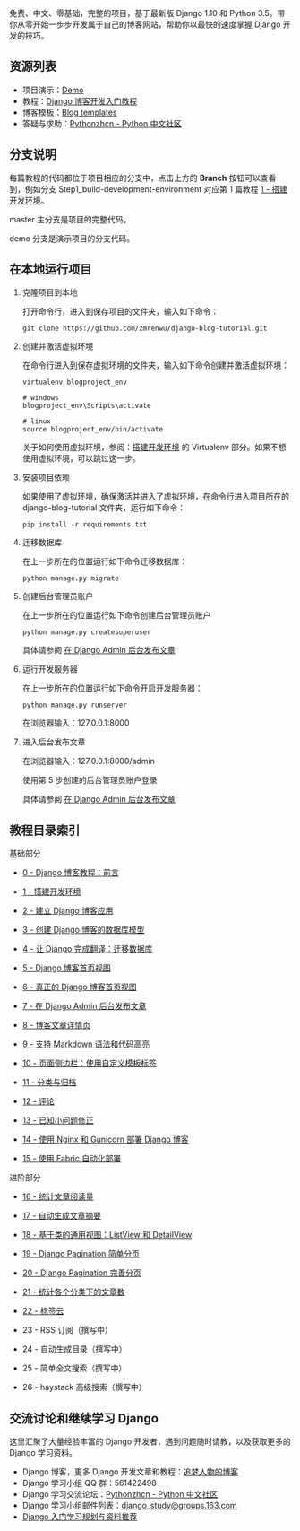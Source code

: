 免费、中文、零基础，完整的项目，基于最新版 Django 1.10 和 Python 3.5。带你从零开始一步步开发属于自己的博客网站，帮助你以最快的速度掌握 Django 开发的技巧。

## 资源列表

- 项目演示：[Demo](http://demo.zmrenwu.com/)
- 教程：[Django 博客开发入门教程](http://zmrenwu.com/category/django-blog-tutorial/)
- 博客模板：[Blog templates](https://github.com/zmrenwu/django-blog-tutorial-templates)
- 答疑与求助：[Pythonzhcn - Python 中文社区](http://www.pythonzh.cn/)

## 分支说明

每篇教程的代码都位于项目相应的分支中，点击上方的 **Branch** 按钮可以查看到，例如分支 Step1_build-development-environment 对应第 1 篇教程 [1 - 搭建开发环境](http://zmrenwu.com/post/3/)。

master 主分支是项目的完整代码。

demo 分支是演示项目的分支代码。

## 在本地运行项目

1. 克隆项目到本地

   打开命令行，进入到保存项目的文件夹，输入如下命令：

   ```
   git clone https://github.com/zmrenwu/django-blog-tutorial.git
   ```

2. 创建并激活虚拟环境

   在命令行进入到保存虚拟环境的文件夹，输入如下命令创建并激活虚拟环境：

   ```
   virtualenv blogproject_env

   # windows
   blogproject_env\Scripts\activate

   # linux
   source blogproject_env/bin/activate
   ```

   关于如何使用虚拟环境，参阅：[搭建开发环境](http://zmrenwu.com/post/3/) 的 Virtualenv 部分。如果不想使用虚拟环境，可以跳过这一步。

3. 安装项目依赖

   如果使用了虚拟环境，确保激活并进入了虚拟环境，在命令行进入项目所在的 django-blog-tutorial 文件夹，运行如下命令：

   ```
   pip install -r requirements.txt
   ```

4. 迁移数据库

   在上一步所在的位置运行如下命令迁移数据库：

   ```
   python manage.py migrate
   ```

5. 创建后台管理员账户

   在上一步所在的位置运行如下命令创建后台管理员账户

   ```
   python manage.py createsuperuser
   ```

   具体请参阅 [在 Django Admin 后台发布文章](http://zmrenwu.com/post/9/)

6. 运行开发服务器

   在上一步所在的位置运行如下命令开启开发服务器：

   ```
   python manage.py runserver
   ```

   在浏览器输入：127.0.0.1:8000

7. 进入后台发布文章

   在浏览器输入：127.0.0.1:8000/admin

   使用第 5 步创建的后台管理员账户登录

   具体请参阅 [在 Django Admin 后台发布文章](http://zmrenwu.com/post/9/)

## 教程目录索引

基础部分

- [0 - Django 博客教程：前言](http://zmrenwu.com/post/2/)

- [1 - 搭建开发环境](http://zmrenwu.com/post/3/)

- [2 - 建立 Django 博客应用](http://zmrenwu.com/post/4/)

- [3 - 创建 Django 博客的数据库模型](http://zmrenwu.com/post/5/)

- [4 - 让 Django 完成翻译：迁移数据库](http://zmrenwu.com/post/6/)

- [5 - Django 博客首页视图](http://zmrenwu.com/post/7/)

- [6 - 真正的 Django 博客首页视图](http://zmrenwu.com/post/8/)

- [7 - 在 Django Admin 后台发布文章](http://zmrenwu.com/post/9/)

- [8 - 博客文章详情页](http://zmrenwu.com/post/10/)

- [9 - 支持 Markdown 语法和代码高亮](http://zmrenwu.com/post/11/)

- [10 - 页面侧边栏：使用自定义模板标签](http://zmrenwu.com/post/12/)

- [11 - 分类与归档](http://zmrenwu.com/post/13/)

- [12 - 评论](http://zmrenwu.com/post/14/)

- [13 - 已知小问题修正](http://zmrenwu.com/post/16/)

- [14 - 使用 Nginx 和 Gunicorn 部署 Django 博客](http://zmrenwu.com/post/20/)

- [15 - 使用 Fabric 自动化部署](http://zmrenwu.com/post/21/)

进阶部分

- [16 - 统计文章阅读量](http://zmrenwu.com/post/29/)

- [17 - 自动生成文章摘要](http://zmrenwu.com/post/32/)

- [18 - 基于类的通用视图：ListView 和 DetailView](http://zmrenwu.com/post/33/)

- [19 - Django Pagination 简单分页](http://zmrenwu.com/post/34/)

- [20 - Django Pagination 完善分页](http://zmrenwu.com/post/37/)

- [21 - 统计各个分类下的文章数](http://zmrenwu.com/post/38/)

- [22 - 标签云](http://zmrenwu.com/post/39/)

- 23 - RSS 订阅（撰写中）

- 24 - 自动生成目录（撰写中）

- 25 - 简单全文搜索（撰写中）

- 26 - haystack 高级搜索（撰写中）

## 交流讨论和继续学习 Django

这里汇聚了大量经验丰富的 Django 开发者，遇到问题随时请教，以及获取更多的 Django 学习资料。

- Django 博客，更多 Django 开发文章和教程：[追梦人物的博客](http://zmrenwu.com/)
- Django 学习小组 QQ 群：561422498
- Django 学习交流论坛：[Pythonzhcn - Python 中文社区](http://www.pythonzh.cn/)
- Django 学习小组邮件列表：django_study@groups.163.com
- [Django 入门学习规划与资料推荐](http://zmrenwu.com/post/15/)